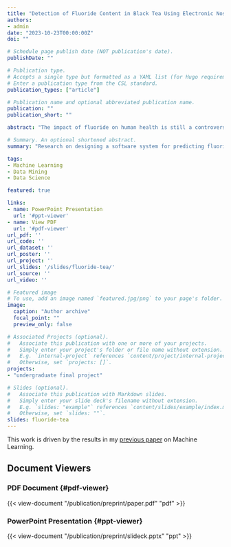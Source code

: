 ```yaml
---
title: "Detection of Fluoride Content in Black Tea Using Electronic Nose"
authors:
- admin
date: "2023-10-23T00:00:00Z"
doi: ""

# Schedule page publish date (NOT publication's date).
publishDate: ""

# Publication type.
# Accepts a single type but formatted as a YAML list (for Hugo requirements).
# Enter a publication type from the CSL standard.
publication_types: ["article"]

# Publication name and optional abbreviated publication name.
publication: ""
publication_short: ""

abstract: "The impact of fluoride on human health is still a controversial issue. The World Health Organization (WHO) has provided permissible levels of fluoride in black tea, but various commodities still ignore it. The purpose of this research is to design a software system used to build a predictive model for fluoride concentration based on the Rs / Ro ratio. The system uses input data in the form of e-nose sensor response and uses the Partial Least Square (PLSR) regression method for quick analysis of fluoride levels in various quality black tea (kw1, kw2, kw3). Identification of volatile compounds in black tea with various qualities was carried out using an e-nose equipped with 12 gas sensors. A prediction model for fluoride concentration based on the Rs / Ro ratio was successfully developed for each quality. The predictive performance values of fluoride concentration in the sample against the reference fluoride concentration Rs / Ro are: R2predkw1 = 0.986620 and RMSEpredkw1 = 0.004642; R2predkw2 = 0.994791 and RMSEpredkw2 = 0.010772; R2predkw3 = 0.994054 and RMSEpredkw3 = 0.005324. This shows that the indicators of predictive goodness for each black tea quality are satisfactory."

# Summary. An optional shortened abstract.
summary: "Research on designing a software system for predicting fluoride concentration in various quality black tea using e-nose sensors and Partial Least Square regression method."

tags:
- Machine Learning
- Data Mining
- Data Science

featured: true

links:
- name: PowerPoint Presentation
  url: '#ppt-viewer'
- name: View PDF
  url: '#pdf-viewer'
url_pdf: ''
url_code: ''
url_dataset: ''
url_poster: ''
url_project: ''
url_slides: '/slides/fluoride-tea/'
url_source: ''
url_video: ''

# Featured image
# To use, add an image named `featured.jpg/png` to your page's folder. 
image:
  caption: "Author archive"
  focal_point: ""
  preview_only: false

# Associated Projects (optional).
#   Associate this publication with one or more of your projects.
#   Simply enter your project's folder or file name without extension.
#   E.g. `internal-project` references `content/project/internal-project/index.md`.
#   Otherwise, set `projects: []`.
projects:
- "undergraduate final project"

# Slides (optional).
#   Associate this publication with Markdown slides.
#   Simply enter your slide deck's filename without extension.
#   E.g. `slides: "example"` references `content/slides/example/index.md`.
#   Otherwise, set `slides: ""`.
slides: fluoride-tea
---
```


This work is driven by the results in my [previous paper](/publication/conference-paper/) on Machine Learning.

## Document Viewers

### PDF Document {#pdf-viewer}

{{< view-document "/publication/preprint/paper.pdf" "pdf" >}}

### PowerPoint Presentation {#ppt-viewer}

{{< view-document "/publication/preprint/slideck.pptx" "ppt" >}}


